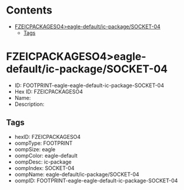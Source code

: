 



Contents
========

* [FZEICPACKAGESO4>eagle-default/ic-package/SOCKET-04](#fzeicpackageso4eagle-defaultic-packagesocket-04)
	* [Tags](#tags)

# FZEICPACKAGESO4>eagle-default/ic-package/SOCKET-04

- ID: FOOTPRINT-eagle-eagle-default-ic-package-SOCKET-04
- Hex ID: FZEICPACKAGESO4
- Name: 
- Description: 

## Tags

- hexID: FZEICPACKAGESO4
- oompType: FOOTPRINT
- oompSize: eagle
- oompColor: eagle-default
- oompDesc: ic-package
- oompIndex: SOCKET-04
- oompName: eagle-default/ic-package/SOCKET-04
- oompID: FOOTPRINT-eagle-eagle-default-ic-package-SOCKET-04
